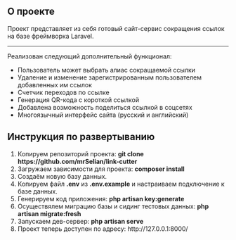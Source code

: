 ## О проекте

Проект представляет из себя готовый сайт-сервис сокращения ссылок на базе фреймворка Laravel.
<hr>
Реализован следующий дополнительный функционал:
<ul>
    <li>Пользователь может выбрать алиас сокращаемой ссылки</li>
    <li>Удаление и изменение зарегистрированным пользователем добавленных им ссылок</li>
    <li>Счетчик переходов по ссылке</li>
    <li>Генерация QR-кода с короткой ссылкой</li>
    <li>Добавлена возможность поделиться ссылкой в соцсетях</li>
    <li>Многоязычный интерфейс сайта (русский и английский) </li>
    </ul>


## Инструкция по развертыванию

<ol>
    <li>Копируем репозиторий проекта: <b>git clone https://github.com/mrSelian/link-cutter</b></li>
    <li>Загружаем зависимости для проекта: <b>composer install</b></li>
    <li>Создаём новую базу данных.</b></li>
    <li>Копируем файл <b>.env</b> из <b>.env.example</b> и настраиваем подключение к базе данных.</li>
    <li>Генерируем код приложения: <b>php artisan key:generate</b></li>
    <li>Осуществялем миграцию базы и сидинг тестовых данных: <b>php artisan migrate:fresh</b></li>
    <li>Запускаем дев-сервер: <b>php artisan serve</b></li>
    <li>Проект теперь доступен по адресу: http://127.0.0.1:8000/</li>
    </ol>
